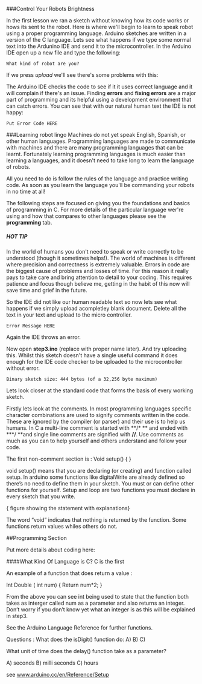

###Control Your Robots Brightness

In the first lesson we ran a sketch without knowing how its code works or hows its sent to the robot. Here is where we'll begin to learn to speak robot using a proper programming language. Arduino sketches are written in a version of the C language. Lets see what happens if we type some normal text into the Ardunino IDE and send it to the microcontroller.  In the Arduino IDE open up a new file and type the following:

```
What kind of robot are you?
```
If we press *upload* we'll see there's some problems with this:  

The Arduino IDE checks the code to see if it it uses correct language and it will complain if there's an issue. Finding  **errors** and **fixing errors** are a major part of programming and its helpful using a development environment that can catch errors.  You can see that with our natural human text the IDE is not happy:

```
Put Error Code HERE
```
###Learning robot lingo
Machines do not yet speak English, Spanish, or other human languages.   Programming languages are made to communicate with machines and there are many programming languages that can be learnt.   Fortunately learning programming languages is much easier than learning a  languages, and it doesn't need to take long to learn the language of robots. 

All you need to do is follow the rules of the language and practice writing code.   As soon as you learn the language you'll be  commanding your robots in no time at all! 

The following steps are focused on giving you the foundations and basics of programming in C. For more details of the particular language wer're using and how that compares to other languages please see the **programming** tab. 


##### HOT TIP
In the world of humans you don't need to speak or write correctly to be understood (though it sometimes helps!).  The world of machines is different where precision and correctness is extremely valuable.  Errors in code are the biggest cause of problems and losses of time.  For this reason it really pays to take care and bring attention to detail to your coding. This requires patience and focus though believe me, getting in the habit of this now will save time and grief in the future.

So the IDE did not like our human readable text so now lets see what happens if we simply upload acompletley blank document. Delete all the text in your text and upload to the micro controller. 

```
Error Message HERE
```

Again the IDE throws an error. 

Now open **step3.ino** (replace with proper name later). And try uploading this.  Whilst this sketch doesn't have a single useful command it does enough for the IDE code checker to be uploaded to the microcontroller without error. 

```
Binary sketch size: 444 bytes (of a 32,256 byte maximum)
```

Lets look closer at the standard code that forms the basis of every working sketch. 

Firstly lets look at the comments.  In most programming languages specific character combinations are used to signify comments written in the code. These are ignored by the compiler (or parser) and their use is to help us humans.  In C a multi-line comment is started with **/\* ** and ended with **\*/ **and single line comments are signified with **//**.  Use comments as much as you can to help yourself and others understand and follow your code.

The first non-comment section is :
Void setup() {
}

void setup()
means that you are declaring (or creating) and function called setup.  In arduino some functions like digitalWrite are already defined so there’s no need to define them in your sketch. You must or can define other functions for yourself.  Setup and loop are two functions you must declare in every sketch that you write. 

{ figure showing the  statement with explanations}

The word “void” indicates that nothing is returned by the function. Some functions return values whiles others do not. 



##Programming Section

Put more details about coding here: 

####What Kind Of Language is C?
C is the first






An example of a function that does return a value :

Int Double ( int num) {
Return num*2;
} 

From the above you can see int being used to state that the function both takes as interger called num as a parameter and also returns an integer. Don’t worry if you don’t know yet what an integer is as this will be explained in step3. 


See the Arduino Language Reference for further functions.

Questions :
What does the isDigit() function do:
A)
B)
C)

What unit of time does the delay() function take as a parameter?

A) seconds 
B) milli seconds
C) hours 

see www.arduino.cc/en/Reference/Setup




